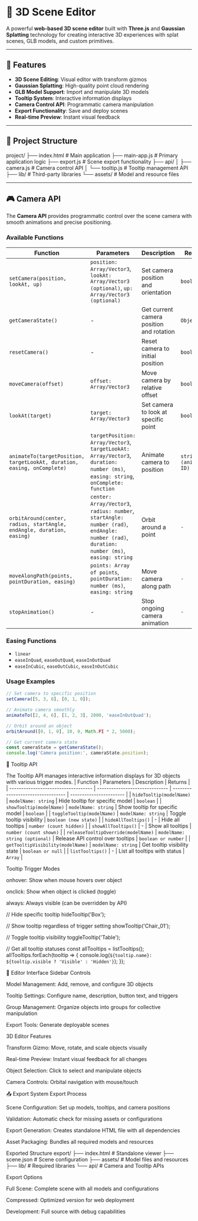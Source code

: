 # 🌌 3D Scene Editor

A powerful **web-based 3D scene editor** built with **Three.js** and **Gaussian Splatting** technology for creating interactive 3D experiences with splat scenes, GLB models, and custom primitives.

---

## 🚀 Features
- **3D Scene Editing**: Visual editor with transform gizmos  
- **Gaussian Splatting**: High-quality point cloud rendering  
- **GLB Model Support**: Import and manipulate 3D models  
- **Tooltip System**: Interactive information displays  
- **Camera Control API**: Programmatic camera manipulation  
- **Export Functionality**: Save and deploy scenes  
- **Real-time Preview**: Instant visual feedback  

---

## 📁 Project Structure
project/
├── index.html # Main application
├── main-app.js # Primary application logic
├── export.js # Scene export functionality
├── api/
│ ├── camera.js # Camera control API
│ └── tooltip.js # Tooltip management API
├── lib/ # Third-party libraries
└── assets/ # Model and resource files



---

## 🎮 Camera API
The **Camera API** provides programmatic control over the scene camera with smooth animations and precise positioning.

### Available Functions

| Function        | Parameters | Description | Returns |
|-----------------|------------|-------------|---------|
| `setCamera(position, lookAt, up)` | `position: Array/Vector3`, `lookAt: Array/Vector3 (optional)`, `up: Array/Vector3 (optional)` | Set camera position and orientation | `boolean` |
| `getCameraState()` | - | Get current camera position and rotation | `Object` |
| `resetCamera()` | - | Reset camera to initial position | `boolean` |
| `moveCamera(offset)` | `offset: Array/Vector3` | Move camera by relative offset | `boolean` |
| `lookAt(target)` | `target: Array/Vector3` | Set camera to look at specific point | `boolean` |
| `animateTo(targetPosition, targetLookAt, duration, easing, onComplete)` | `targetPosition: Array/Vector3`, `targetLookAt: Array/Vector3`, `duration: number (ms)`, `easing: string`, `onComplete: function` | Animate camera to position | `string (animation ID)` |
| `orbitAround(center, radius, startAngle, endAngle, duration, easing)` | `center: Array/Vector3`, `radius: number`, `startAngle: number (rad)`, `endAngle: number (rad)`, `duration: number (ms)`, `easing: string` | Orbit around a point | `-` |
| `moveAlongPath(points, pointDuration, easing)` | `points: Array of points`, `pointDuration: number (ms)`, `easing: string` | Move camera along path | `-` |
| `stopAnimation()` | - | Stop ongoing camera animation | `-` |

### Easing Functions
- `linear`
- `easeInQuad`, `easeOutQuad`, `easeInOutQuad`
- `easeInCubic`, `easeOutCubic`, `easeInOutCubic`

### Usage Examples
```javascript
// Set camera to specific position
setCamera([5, 3, 8], [0, 1, 0]);

// Animate camera smoothly
animateTo([2, 4, 6], [1, 2, 3], 2000, 'easeInOutQuad');

// Orbit around an object
orbitAround([0, 1, 0], 10, 0, Math.PI * 2, 5000);

// Get current camera state
const cameraState = getCameraState();
console.log('Camera position:', cameraState.position);
```
💬 Tooltip API

The Tooltip API manages interactive information displays for 3D objects with various trigger modes.
| Function                            | Parameters                     | Description                       | Returns                 |
| ----------------------------------- | ------------------------------ | --------------------------------- | ----------------------- |
| `hideTooltip(modelName)`            | `modelName: string`            | Hide tooltip for specific model   | `boolean`               |
| `showTooltip(modelName)`            | `modelName: string`            | Show tooltip for specific model   | `boolean`               |
| `toggleTooltip(modelName)`          | `modelName: string`            | Toggle tooltip visibility         | `boolean (new state)`   |
| `hideAllTooltips()`                 | -                              | Hide all tooltips                 | `number (count hidden)` |
| `showAllTooltips()`                 | -                              | Show all tooltips                 | `number (count shown)`  |
| `releaseTooltipOverride(modelName)` | `modelName: string (optional)` | Release API control over tooltips | `boolean or number`     |
| `getTooltipVisibility(modelName)`   | `modelName: string`            | Get tooltip visibility state      | `boolean or null`       |
| `listTooltips()`                    | -                              | List all tooltips with status     | `Array`                 |


Tooltip Trigger Modes

onhover: Show when mouse hovers over object

onclick: Show when object is clicked (toggle)

always: Always visible (can be overridden by API)

// Hide specific tooltip
hideTooltip('Box');

// Show tooltip regardless of trigger setting
showTooltip('Chair_01');

// Toggle tooltip visibility
toggleTooltip('Table');

// Get all tooltip statuses
const allTooltips = listTooltips();
allTooltips.forEach(tooltip => {
    console.log(`${tooltip.name}: ${tooltip.visible ? 'Visible' : 'Hidden'}`);
});

🎨 Editor Interface
Sidebar Controls

Model Management: Add, remove, and configure 3D objects

Tooltip Settings: Configure name, description, button text, and triggers

Group Management: Organize objects into groups for collective manipulation

Export Tools: Generate deployable scenes

3D Editor Features

Transform Gizmo: Move, rotate, and scale objects visually

Real-time Preview: Instant visual feedback for all changes

Object Selection: Click to select and manipulate objects

Camera Controls: Orbital navigation with mouse/touch

📤 Export System
Export Process

Scene Configuration: Set up models, tooltips, and camera positions

Validation: Automatic check for missing assets or configurations

Export Generation: Creates standalone HTML file with all dependencies

Asset Packaging: Bundles all required models and resources

Exported Structure
export/
├── index.html              # Standalone viewer
├── scene.json              # Scene configuration
├── assets/                 # Model files and resources
├── lib/                    # Required libraries
└── api/                    # Camera and Tooltip APIs

Export Options

Full Scene: Complete scene with all models and configurations

Compressed: Optimized version for web deployment

Development: Full source with debug capabilities